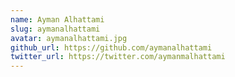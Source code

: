 ```yaml
---
name: Ayman Alhattami
slug: aymanalhattami
avatar: aymanalhattami.jpg
github_url: https://github.com/aymanalhattami
twitter_url: https://twitter.com/aymanmalhattami
---
```

